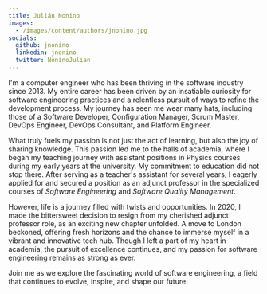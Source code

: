 ```yaml
---
title: Julián Nonino
images:
  - /images/content/authors/jnonino.jpg
socials:
  github: jnonino
  linkedin: jnonino
  twitter: NoninoJulian
---
```


I'm a computer engineer who has been thriving in the software industry since 2013. My entire career has been driven by an insatiable curiosity for software engineering practices and a relentless pursuit of ways to refine the development process. My journey has seen me wear many hats, including those of a Software Developer, Configuration Manager, Scrum Master, DevOps Engineer, DevOps Consultant, and Platform Engineer.

What truly fuels my passion is not just the act of learning, but also the joy of sharing knowledge. This passion led me to the halls of academia, where I began my teaching journey with assistant positions in Physics courses during my early years at the university. My commitment to education did not stop there. After serving as a teacher's assistant for several years, I eagerly applied for and secured a position as an adjunct professor in the specialized courses of *Software Engineering* and *Software Quality Management*.

However, life is a journey filled with twists and opportunities. In 2020, I made the bittersweet decision to resign from my cherished adjunct professor role, as an exciting new chapter unfolded. A move to London beckoned, offering fresh horizons and the chance to immerse myself in a vibrant and innovative tech hub. Though I left a part of my heart in academia, the pursuit of excellence continues, and my passion for software engineering remains as strong as ever.

Join me as we explore the fascinating world of software engineering, a field that continues to evolve, inspire, and shape our future.
